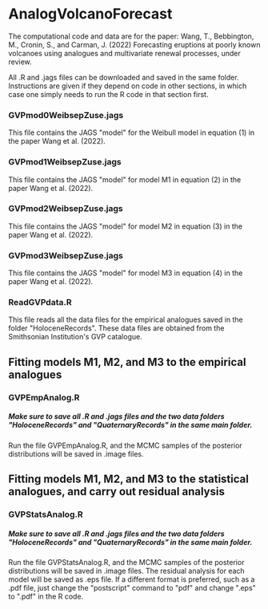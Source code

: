 # AnalogVolcanoForecast

The computational code and data are for the paper: Wang, T., Bebbington, M., Cronin, S., and Carman, J. (2022) Forecasting eruptions at poorly known volcanoes using analogues and multivariate renewal processes, under review.

All .R and .jags files can be downloaded and saved in the same folder. Instructions are given if they depend on code in other sections, in which case one simply needs to run the R code in that section first.

### GVPmod0WeibsepZuse.jags 
This file contains the JAGS "model" for the Weibull model in equation (1) in the paper Wang et al. (2022).

### GVPmod1WeibsepZuse.jags
This file contains the JAGS "model" for model M1 in equation (2) in the paper Wang et al. (2022).

### GVPmod2WeibsepZuse.jags
This file contains the JAGS "model" for model M2 in equation (3) in the paper Wang et al. (2022).

### GVPmod3WeibsepZuse.jags
This file contains the JAGS "model" for model M3 in equation (4) in the paper Wang et al. (2022).

### ReadGVPdata.R
This file reads all the data files for the empirical analogues saved in the folder "HoloceneRecords". These data files are obtained from the Smithsonian Institution's GVP catalogue.

## Fitting models M1, M2, and M3 to the empirical analogues 
### GVPEmpAnalog.R
##### Make sure to save all .R and .jags files and the two data folders "HoloceneRecords" and "QuaternaryRecords" in the same main folder.
Run the file GVPEmpAnalog.R, and the MCMC samples of the posterior distributions will be saved in .image files.

## Fitting models M1, M2, and M3 to the statistical analogues, and carry out residual analysis 
### GVPStatsAnalog.R
##### Make sure to save all .R and .jags files and the two data folders "HoloceneRecords" and "QuaternaryRecords" in the same main folder.
Run the file GVPStatsAnalog.R, and the MCMC samples of the posterior distributions will be saved in .image files. The residual analysis for each model will be saved as .eps file. If a different format is preferred, such as a .pdf file, just change the "postscript" command to "pdf" and change ".eps" to ".pdf" in the R code.
